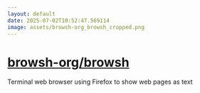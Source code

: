 ```yaml
---
layout: default
date: 2025-07-02T10:52:47.569114
image: assets/browsh-org_browsh_cropped.png
---
```


# [browsh-org/browsh](https://github.com/browsh-org/browsh)

Terminal web browser using Firefox to show web pages as text
